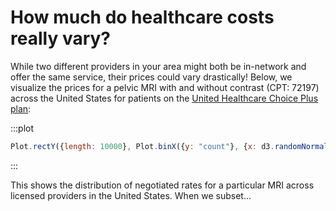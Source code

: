 <script setup>

import * as Plot from "@observablehq/plot";
import * as d3 from "d3";

</script>

# How much do healthcare costs really vary?

While two different providers in your area might both be in-network and offer the same service, their prices could vary drastically! Below, we visualize the prices for a pelvic MRI with and without contrast (CPT: 72197) across the United States for patients on the [United Healthcare Choice Plus plan](https://www.uhc.com/individuals-families/health-plans-through-work/choice-plus): 

:::plot
```js
Plot.rectY({length: 10000}, Plot.binX({y: "count"}, {x: d3.randomNormal()})).plot()
```
:::

<!-- <Example spec="/specs/yaml/moving-average-all-providers.yaml" /> -->

This shows the distribution of negotiated rates for a particular MRI across licensed providers in the United States. When we subset...